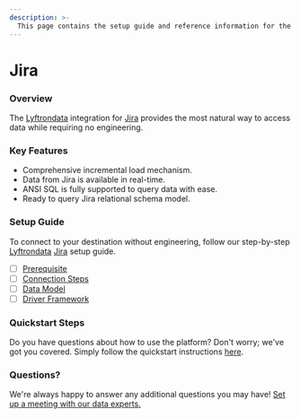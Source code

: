 ```yaml
---
description: >-
  This page contains the setup guide and reference information for the Jira source connector.
---
```


# Jira

### Overview

The [Lyftrondata](https://www.lyftrondata.com/) integration for [Jira](https://www.lyftrondata.com/integration/business-analytics/jira/) provides the most natural way to access data while requiring no engineering.

### Key Features

* Comprehensive incremental load mechanism.
* Data from Jira is available in real-time.&#x20;
* ANSI SQL is fully supported to query data with ease.
* Ready to query Jira relational schema model.

### Setup Guide

To connect to your destination without engineering, follow our step-by-step [Lyftrondata](https://www.lyftrondata.com/)  [Jira](https://www.lyftrondata.com/integration/business-analytics/jira/) setup guide.

* [ ] [Prerequisite](prerequisite.md)
* [ ] [Connection Steps](connection-steps.md)
* [ ] [Data Model](data-model/erd.md)
* [ ] [Driver Framework](driver-framework/)

### Quickstart Steps

Do you have questions about how to use the platform? Don't worry; we've got you covered. Simply follow the quickstart instructions [here](../README.md).

### Questions? <a href="#questions" id="questions"></a>

We're always happy to answer any additional questions you may have! [Set up a meeting with our data experts.](https://www.lyftrondata.com/book-a-meeting/)

